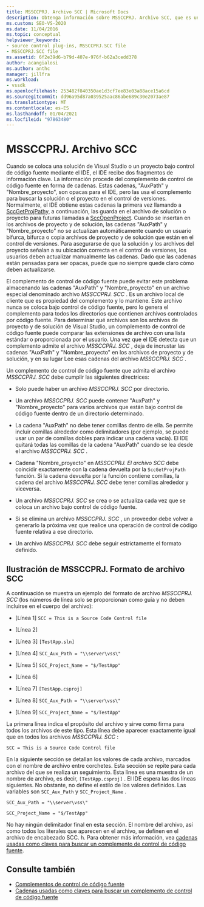 ```yaml
---
title: MSSCCPRJ. Archivo SCC | Microsoft Docs
description: Obtenga información sobre MSSCCPRJ. Archivo SCC, que es un archivo local de cliente que usa el complemento de control de código fuente, que funciona con el SDK de Visual Studio.
ms.custom: SEO-VS-2020
ms.date: 11/04/2016
ms.topic: conceptual
helpviewer_keywords:
- source control plug-ins, MSSCCPRJ.SCC file
- MSSCCPRJ.SCC file
ms.assetid: 6f2e39d6-b79d-407e-976f-b62a3cedd378
author: acangialosi
ms.author: anthc
manager: jillfra
ms.workload:
- vssdk
ms.openlocfilehash: 253482f840350ae1d3cf7ee83e03a88ace15a6cd
ms.sourcegitcommit: dd96a95d87a039525aac86abe689c30e2073ae87
ms.translationtype: MT
ms.contentlocale: es-ES
ms.lasthandoff: 01/04/2021
ms.locfileid: "97863480"
---
```

# <a name="mssccprjscc-file"></a>MSSCCPRJ. Archivo SCC
Cuando se coloca una solución de Visual Studio o un proyecto bajo control de código fuente mediante el IDE, el IDE recibe dos fragmentos de información clave. La información procede del complemento de control de código fuente en forma de cadenas. Estas cadenas, "AuxPath" y "Nombre_proyecto", son opacas para el IDE, pero las usa el complemento para buscar la solución o el proyecto en el control de versiones. Normalmente, el IDE obtiene estas cadenas la primera vez llamando a [SccGetProjPath](../extensibility/sccgetprojpath-function.md)y, a continuación, las guarda en el archivo de solución o proyecto para futuras llamadas a [SccOpenProject](../extensibility/sccopenproject-function.md). Cuando se insertan en los archivos de proyecto y de solución, las cadenas "AuxPath" y "Nombre_proyecto" no se actualizan automáticamente cuando un usuario bifurca, bifurca o copia archivos de proyecto y de solución que están en el control de versiones. Para asegurarse de que la solución y los archivos del proyecto señalan a su ubicación correcta en el control de versiones, los usuarios deben actualizar manualmente las cadenas. Dado que las cadenas están pensadas para ser opacas, puede que no siempre quede claro cómo deben actualizarse.

 El complemento de control de código fuente puede evitar este problema almacenando las cadenas "AuxPath" y "Nombre_proyecto" en un archivo especial denominado archivo *MSSCCPRJ. SCC* . Es un archivo local de cliente que es propiedad del complemento y lo mantiene. Este archivo nunca se coloca bajo control de código fuente, pero lo genera el complemento para todos los directorios que contienen archivos controlados por código fuente. Para determinar qué archivos son los archivos de proyecto y de solución de Visual Studio, un complemento de control de código fuente puede comparar las extensiones de archivo con una lista estándar o proporcionada por el usuario. Una vez que el IDE detecta que un complemento admite el archivo *MSSCCPRJ. SCC* , deja de incrustar las cadenas "AuxPath" y "Nombre_proyecto" en los archivos de proyecto y de solución, y en su lugar Lee esas cadenas del archivo *MSSCCPRJ. SCC* .

 Un complemento de control de código fuente que admita el archivo *MSSCCPRJ. SCC* debe cumplir las siguientes directrices:

- Solo puede haber un archivo *MSSCCPRJ. SCC* por directorio.

- Un archivo *MSSCCPRJ. SCC* puede contener "AuxPath" y "Nombre_proyecto" para varios archivos que están bajo control de código fuente dentro de un directorio determinado.

- La cadena "AuxPath" no debe tener comillas dentro de ella. Se permite incluir comillas alrededor como delimitadores (por ejemplo, se puede usar un par de comillas dobles para indicar una cadena vacía). El IDE quitará todas las comillas de la cadena "AuxPath" cuando se lea desde el archivo *MSSCCPRJ. SCC* .

- Cadena "Nombre_proyecto" en *MSSCCPRJ. El archivo SCC* debe coincidir exactamente con la cadena devuelta por la `SccGetProjPath` función. Si la cadena devuelta por la función contiene comillas, la cadena del archivo *MSSCCPRJ. SCC* debe tener comillas alrededor y viceversa.

- Un archivo *MSSCCPRJ. SCC* se crea o se actualiza cada vez que se coloca un archivo bajo control de código fuente.

- Si se elimina un archivo *MSSCCPRJ. SCC* , un proveedor debe volver a generarlo la próxima vez que realice una operación de control de código fuente relativa a ese directorio.

- Un archivo *MSSCCPRJ. SCC* debe seguir estrictamente el formato definido.

## <a name="an-illustration-of-the-mssccprjscc-file-format"></a>Ilustración de MSSCCPRJ. Formato de archivo SCC
 A continuación se muestra un ejemplo del formato de archivo *MSSCCPRJ. SCC* (los números de línea solo se proporcionan como guía y no deben incluirse en el cuerpo del archivo):

- [Línea 1] `SCC = This is a Source Code Control file`

- [Línea 2]

- [Línea 3] `[TestApp.sln]`

- [Línea 4] `SCC_Aux_Path = "\\server\vss\"`

- [Línea 5] `SCC_Project_Name = "$/TestApp"`

- [Línea 6]

- [Línea 7] `[TestApp.csproj]`

- [Línea 8] `SCC_Aux_Path = "\\server\vss\"`

- [Línea 9] `SCC_Project_Name = "$/TestApp"`

 La primera línea indica el propósito del archivo y sirve como firma para todos los archivos de este tipo. Esta línea debe aparecer exactamente igual que en todos los archivos *MSSCCPRJ. SCC* :

 `SCC = This is a Source Code Control file`

 En la siguiente sección se detallan los valores de cada archivo, marcados con el nombre de archivo entre corchetes. Esta sección se repite para cada archivo del que se realiza un seguimiento. Esta línea es una muestra de un nombre de archivo, es decir, `[TestApp.csproj]` . El IDE espera las dos líneas siguientes. No obstante, no define el estilo de los valores definidos. Las variables son `SCC_Aux_Path` y `SCC_Project_Name` .

 `SCC_Aux_Path = "\\server\vss\"`

 `SCC_Project_Name = "$/TestApp"`

 No hay ningún delimitador final en esta sección. El nombre del archivo, así como todos los literales que aparecen en el archivo, se definen en el archivo de encabezado SCC. h. Para obtener más información, vea [cadenas usadas como claves para buscar un complemento de control de código fuente](../extensibility/strings-used-as-keys-for-finding-a-source-control-plug-in.md).

## <a name="see-also"></a>Consulte también
- [Complementos de control de código fuente](../extensibility/source-control-plug-ins.md)
- [Cadenas usadas como claves para buscar un complemento de control de código fuente](../extensibility/strings-used-as-keys-for-finding-a-source-control-plug-in.md)
